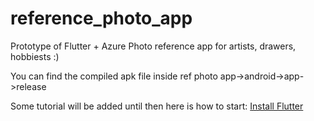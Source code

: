 # reference_photo_app

Prototype of Flutter + Azure Photo reference app for artists, drawers, hobbiests :)

You can find the compiled apk file inside ref photo app->android->app->release

Some tutorial will be added until then here is how to start:
[Install Flutter](https://flutter.dev/get-started/)
